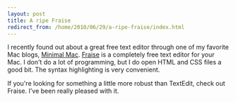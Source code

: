 ```yaml
---
layout: post
title: A ripe Fraise
redirect_from: /home/2010/06/29/a-ripe-fraise/index.html
---
```

<p>I recently found out about a great free text editor through one of my favorite Mac blogs, <a href="http://minimalmac.com/post/726967015/fraise-powerful-lightweight-editor-for-mac">Minimal Mac</a>.
<a href="http://www.fraiseapp.com/">Fraise</a> is a completely free text editor for your Mac. I don't do a lot of programming, but I do open HTML and CSS files a good bit. The syntax highlighting is very convenient.</p>
<p>If you're looking for something a little more robust than TextEdit, check out Fraise. I've been really pleased with it.</p>

